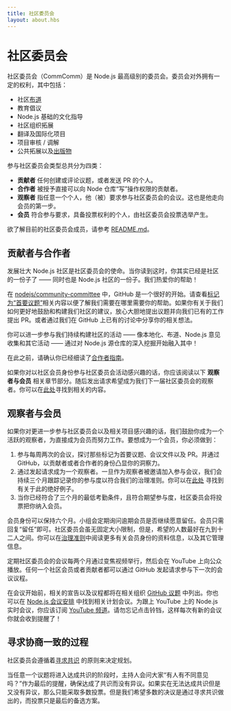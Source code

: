```yaml
---
title: 社区委员会
layout: about.hbs
---
```


# 社区委员会

社区委员会（CommComm）是 Node.js 最高级别的委员会。委员会对外拥有一定的权利，其中包括：

* 社区[布道](https://github.com/nodejs/evangelism)
* 教育倡议
* Node.js 基础的文化指导
* 社区组织拓展
* 翻译及国际化项目
* 项目审核 / 调解
* 公共拓展以及[出版物](https://medium.com/the-node-js-collection)

参与社区委员会类型总共分为四类：

* **贡献者** 任何创建或评论议题，或者发送 PR 的个人。
* **合作者** 被授予直接可以向 Node 仓库“写”操作权限的贡献者。
* **观察者** 指任意一个个人，他（被）要求参与社区委员会的会议。这也是他走向会员的第一步。
* **会员** 符合参与要求，具备投票权利的个人，由社区委员会投票选举产生。

欲了解目前的社区委员会成员，请参考 [README.md](https://github.com/nodejs/community-committee)。

## 贡献者与合作者

发展壮大 Node.js 社区是社区委员会的使命。当你读到这时，你其实已经是社区的一份子了 —— 同时也是 Node.js 社区的一份子。我们热爱你的帮助！

在 [nodejs/community-committee](https://github.com/nodejs/community-committee) 中，GitHub 是一个很好的开始。请查看[标记为“首要议题”](https://github.com/nodejs/community-committee/labels/good%20first%20issue)相关内容以便了解我们需要在哪里需要你的帮助。如果你有关于我们如何更好地鼓励和构建我们社区的建议，放心大胆地提出议题并向我们已有的工作提出 PR。或者通过我们在 GitHub 上已有的讨论中分享你的相关想法。

你可以进一步参与我们持续构建社区的活动 —— 像本地化、布道、Node.js 意见收集和其它活动 —— 通过对 Node.js 源仓库的深入挖掘开始融入其中！

在此之前，请确认你已经细读了[合作者指南](https://github.com/nodejs/community-committee/blob/master/governance/COLLABORATOR_GUIDE.md)。

如果你对以社区会员身份参与社区委员会活动感兴趣的话，你应该阅读以下 **观察者与会员** 相关章节部分。随后发出请求希望成为我们下一届社区委员会的观察者。你可以在[此处](https://github.com/nodejs/community-committee/issues/142)寻找到相关的内容。

## 观察者与会员

如果你对更进一步参与社区委员会以及相关项目感兴趣的话，我们鼓励你成为一个活跃的观察者，为直接成为会员而努力工作。要想成为一个会员，你必须做到：

1. 参与每周两次的会议，探讨那些标记为首要议题、会议文件以及 PR。并通过 GitHub，以贡献者或者合作者的身份凸显你的洞察力。
2. 通过发起请求成为一个观察者。一旦作为观察者被邀请加入参与会议，我们会持续三个月跟踪记录你的参与度以符合我们的治理准则。你可以在[此处](https://github.com/nodejs/community-committee/issues/142) 寻找到有关于此的绝好例子。
3. 当你已经符合了三个月的最低考勤条件，且符合期望参与度，社区委员会将投票把你纳入会员。

会员身份可以保持六个月。小组会定期询问逾期会员是否继续愿意留任。会员只需回复“留任”即可。社区委员会虽无固定大小限制，但是，希望的人数最好在九到十二人之间。你可以在[治理准则](https://github.com/nodejs/community-committee/blob/master/GOVERNANCE.md)中阅读更多有关会员身份的资料信息，以及其它管理信息。

定期社区委员会的会议每两个月通过变焦视频举行，然后会在 YouTube 上向公众播放。任何一个社区会员或者贡献者都可以通过 GitHub 发起请求参与下一次的会议议程。

在会议开始前，相关的宣告以及议程都将在相关组织 [GitHub 议题](https://github.com/nodejs/community-committee/issues) 中列出。你也可以在 [Node.js 会议安排](https://nodejs.org/calendar) 中找到相关计划会议。为跟上 YouTube 上的 Node.js 实时会议，你应该订阅 [YouTube 频道](https://www.youtube.com/channel/UCQPYJluYC_sn_Qz_XE-YbTQ)。请勿忘记点击铃铛，这样每次有新的会议你就会收到提醒了！

## 寻求协商一致的过程

社区委员会遵循着[寻求共识](https://en.wikipedia.org/wiki/Consensus-seeking_decision-making) 的原则来决定规划。

当任意一个议题将进入达成共识的阶段时，主持人会问大家“有人有不同意见吗？”作为最后的提醒，确保达成了共识而没有异议。如果实在无法达成共识但是又没有异议，那么只能采取多数投票。但是我们希望多数的决议是通过寻求共识做出的，而投票只是最后的备选方案。
